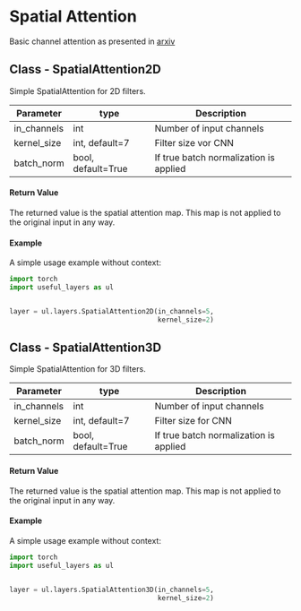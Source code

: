 # Spatial Attention
Basic channel attention as presented in [arxiv](https://arxiv.org/pdf/1807.06521v2.pdf)

## Class - SpatialAttention2D

Simple SpatialAttention for 2D filters.

| Parameter | type | Description |
| -----     | ----- | ----- |
| in_channels | int | Number of input channels|
| kernel_size | int, default=7 | Filter size vor CNN |
| batch_norm  | bool, default=True | If true batch normalization is applied |

#### Return Value
The returned value is the spatial attention map. 
This map is not applied to the original input in any way.

#### Example

A simple usage example without context:

```python
import torch
import useful_layers as ul


layer = ul.layers.SpatialAttention2D(in_channels=5,
                                     kernel_size=2)
```


## Class - SpatialAttention3D

Simple SpatialAttention for 3D filters.

| Parameter | type | Description |
| -----     | ----- | ----- |
| in_channels | int | Number of input channels|
| kernel_size | int, default=7 | Filter size for CNN |
| batch_norm  | bool, default=True | If true batch normalization is applied |

#### Return Value
The returned value is the spatial attention map. 
This map is not applied to the original input in any way.

#### Example

A simple usage example without context:

```python
import torch
import useful_layers as ul


layer = ul.layers.SpatialAttention3D(in_channels=5,
                                     kernel_size=2)
```
